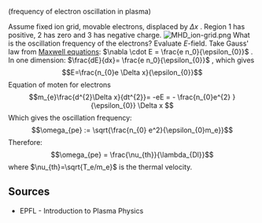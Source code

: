 (frequency of electron oscillation in plasma)

Assume fixed ion grid, movable electrons, displaced by $\Delta x$ . Region 1 has positive, 2 has zero and 3 has negative charge.
![MHD_ion-grid.png](MHD_ion-grid.png)
What is the oscillation frequency of the electrons? Evaluate $E$-field. Take Gauss' law from [Maxwell equations](Maxwell%20equations.md): $\nabla \cdot E = \frac{e n_0}{\epsilon_{0}}$ .  In one dimension: $\frac{dE}{dx}= \frac{e n_0}{\epsilon_{0}}$ , which gives
$$E=\frac{n_{0}e \Delta x}{\epsilon_{0}}$$
Equation of moten for electrons
$$m_{e}\frac{d^{2}\Delta x}{dt^{2}}= -eE = - \frac{n_{0}e^{2} }{\epsilon_{0}} \Delta x  $$
Which gives the oscillation frequency:
$$\omega_{pe} := \sqrt{\frac{n_{0} e^2}{\epsilon_{0}m_e}}$$
Therefore:
$$\omega_{pe} = \frac{\nu_{th}}{\lambda_{Dl}}$$
where $\nu_{th}=\sqrt{T_e/m_e}$ is the thermal velocity.



## Sources
- EPFL - Introduction to Plasma Physics